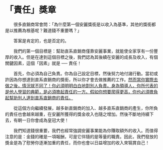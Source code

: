 # 「責任」獎章

&emsp;&emsp;很多直銷商常會問：「為什麼第一個安麗獎銜是以收入為基準，其他的獎銜都是以推薦為根基呢？難道錢不重要嗎？」

&emsp;&emsp;答案是肯定的，也是否定的。

&emsp;&emsp;我們的第一個目標是：幫助直系直銷商僅靠安麗事業，就能使全家享有一份豐厚的收入。但是在達到這個目標之後，我們認為其後續在安麗的成長及收入，有個關鍵因素，這個「因素」就是 ── 責任！

&emsp;&emsp;首先，你必須為自己負責。你為自己設定目標，然後努力地付諸行動。當初或許因為你想達到直系直銷商的獎銜，所以你才會去做推薦的工作。[然而當你實際去做之後，情況就不同了！你必須明明白白地對別人負責。身為領導人，你所代表的是他人學習的典範，是必須擔起責任的一方。假如你想要爬得更高，你也必須擔負起幫助別人達到直系直銷商的責任。]()

&emsp;&emsp;從這個方向繼續發展，越多新直銷商的加入、越多直系直銷商的產生，你所負的責任也會越來越重，在安麗所獲得的獎金收入也隨之增加。然後不斷地持續下去，有朝一日你會成為皇冠大使！

&emsp;&emsp;我們知道錢很重要，我們也經常強調安麗事業能為你賺取額外的收入。而值得注意的是：金錢的確是一項報酬，可是它伴隨的是等量的職責。因此，我們發放的獎金是為了慰勞你逐漸加重的責任，而你也會以日益增加的收入來犒賞自己！
